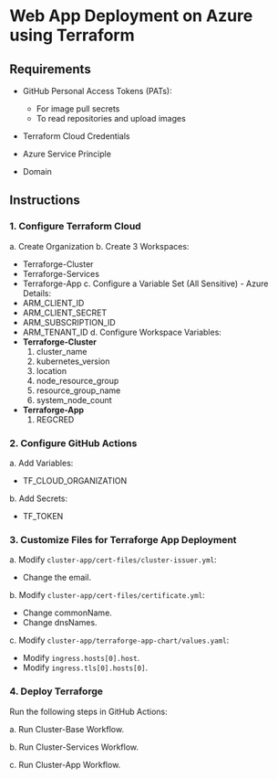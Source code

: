 # Web App Deployment on Azure using Terraform

## Requirements

- GitHub Personal Access Tokens (PATs):
    - For image pull secrets
    - To read repositories and upload images
      
- Terraform Cloud Credentials
  
- Azure Service Principle
  
- Domain
  
## Instructions

### 1. Configure Terraform Cloud

a. Create Organization
b. Create 3 Workspaces:
   - Terraforge-Cluster
   - Terraforge-Services
   - Terraforge-App
c. Configure a Variable Set (All Sensitive) - Azure Details:
   - ARM_CLIENT_ID
   - ARM_CLIENT_SECRET
   - ARM_SUBSCRIPTION_ID
   - ARM_TENANT_ID
d. Configure Workspace Variables:
   - **Terraforge-Cluster**
     1. cluster_name
     2. kubernetes_version
     3. location
     4. node_resource_group
     5. resource_group_name
     6. system_node_count
   - **Terraforge-App**
     1. REGCRED

### 2. Configure GitHub Actions

a. Add Variables:
   - TF_CLOUD_ORGANIZATION

b. Add Secrets:
   - TF_TOKEN

### 3. Customize Files for Terraforge App Deployment

a. Modify `cluster-app/cert-files/cluster-issuer.yml`:
   - Change the email.

b. Modify `cluster-app/cert-files/certificate.yml`:
   - Change commonName.
   - Change dnsNames.

c. Modify `cluster-app/terraforge-app-chart/values.yaml`:
   - Modify `ingress.hosts[0].host`.
   - Modify `ingress.tls[0].hosts[0]`.

### 4. Deploy Terraforge

Run the following steps in GitHub Actions:

a. Run Cluster-Base Workflow.

b. Run Cluster-Services Workflow.

c. Run Cluster-App Workflow.
